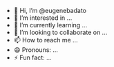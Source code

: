 - 👋 Hi, I’m @eugenebadato
- 👀 I’m interested in ...
- 🌱 I’m currently learning ...
- 💞️ I’m looking to collaborate on ...
- 📫 How to reach me ...
- 😄 Pronouns: ...
- ⚡ Fun fact: ...

<!---
eugenebadato/eugenebadato is a ✨ special ✨ repository because its `README.md` (this file) appears on your GitHub profile.
You can click the Preview link to take a look at your changes.
--->
